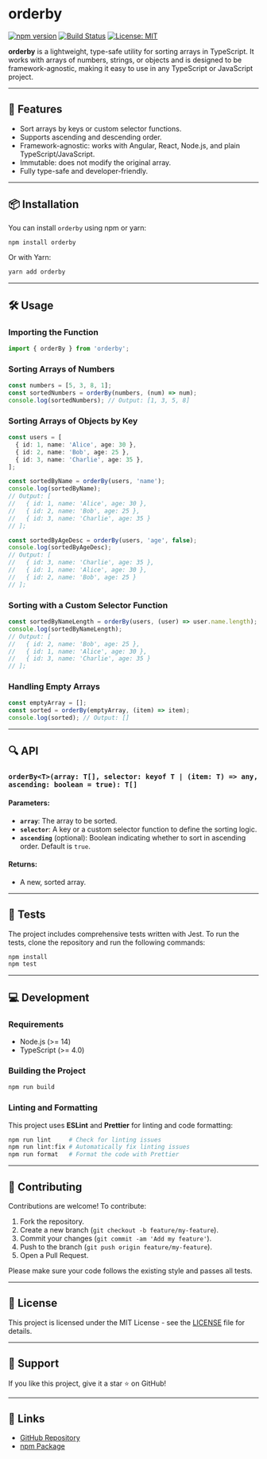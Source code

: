 
# orderby

[![npm version](https://badge.fury.io/js/orderby.svg)](https://badge.fury.io/js/orderby)
[![Build Status](https://github.com/mr-samani/orderby/workflows/Build/badge.svg)](https://github.com/mr-samani/orderby/actions)
[![License: MIT](https://img.shields.io/badge/License-MIT-blue.svg)](LICENSE)

**orderby** is a lightweight, type-safe utility for sorting arrays in TypeScript. It works with arrays of numbers, strings, or objects and is designed to be framework-agnostic, making it easy to use in any TypeScript or JavaScript project.

---

## 🚀 Features

- Sort arrays by keys or custom selector functions.
- Supports ascending and descending order.
- Framework-agnostic: works with Angular, React, Node.js, and plain TypeScript/JavaScript.
- Immutable: does not modify the original array.
- Fully type-safe and developer-friendly.

---

## 📦 Installation

You can install `orderby` using npm or yarn:

```bash
npm install orderby
```

Or with Yarn:

```bash
yarn add orderby
```

---

## 🛠️ Usage

### Importing the Function
```typescript
import { orderBy } from 'orderby';
```

### Sorting Arrays of Numbers
```typescript
const numbers = [5, 3, 8, 1];
const sortedNumbers = orderBy(numbers, (num) => num);
console.log(sortedNumbers); // Output: [1, 3, 5, 8]
```

### Sorting Arrays of Objects by Key
```typescript
const users = [
  { id: 1, name: 'Alice', age: 30 },
  { id: 2, name: 'Bob', age: 25 },
  { id: 3, name: 'Charlie', age: 35 },
];

const sortedByName = orderBy(users, 'name');
console.log(sortedByName);
// Output: [
//   { id: 1, name: 'Alice', age: 30 },
//   { id: 2, name: 'Bob', age: 25 },
//   { id: 3, name: 'Charlie', age: 35 }
// ];

const sortedByAgeDesc = orderBy(users, 'age', false);
console.log(sortedByAgeDesc);
// Output: [
//   { id: 3, name: 'Charlie', age: 35 },
//   { id: 1, name: 'Alice', age: 30 },
//   { id: 2, name: 'Bob', age: 25 }
// ];
```

### Sorting with a Custom Selector Function
```typescript
const sortedByNameLength = orderBy(users, (user) => user.name.length);
console.log(sortedByNameLength);
// Output: [
//   { id: 2, name: 'Bob', age: 25 },
//   { id: 1, name: 'Alice', age: 30 },
//   { id: 3, name: 'Charlie', age: 35 }
// ];
```

### Handling Empty Arrays
```typescript
const emptyArray = [];
const sorted = orderBy(emptyArray, (item) => item);
console.log(sorted); // Output: []
```

---

## 🔍 API

### `orderBy<T>(array: T[], selector: keyof T | (item: T) => any, ascending: boolean = true): T[]`

#### Parameters:
- **`array`**: The array to be sorted.
- **`selector`**: A key or a custom selector function to define the sorting logic.
- **`ascending`** (optional): Boolean indicating whether to sort in ascending order. Default is `true`.

#### Returns:
- A new, sorted array.

---

## 🧪 Tests

The project includes comprehensive tests written with Jest. To run the tests, clone the repository and run the following commands:

```bash
npm install
npm test
```

---

## 💻 Development

### Requirements
- Node.js (>= 14)
- TypeScript (>= 4.0)

### Building the Project
```bash
npm run build
```

### Linting and Formatting
This project uses **ESLint** and **Prettier** for linting and code formatting:

```bash
npm run lint     # Check for linting issues
npm run lint:fix # Automatically fix linting issues
npm run format   # Format the code with Prettier
```

---

## 🤝 Contributing

Contributions are welcome! To contribute:
1. Fork the repository.
2. Create a new branch (`git checkout -b feature/my-feature`).
3. Commit your changes (`git commit -am 'Add my feature'`).
4. Push to the branch (`git push origin feature/my-feature`).
5. Open a Pull Request.

Please make sure your code follows the existing style and passes all tests.

---

## 📄 License

This project is licensed under the MIT License - see the [LICENSE](LICENSE) file for details.

---

## 🌟 Support

If you like this project, give it a star ⭐ on GitHub!

---

## 🔗 Links

- [GitHub Repository](https://github.com/mr-samani/orderby)
- [npm Package](https://www.npmjs.com/package/orderby)
```
